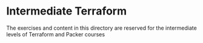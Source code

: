 # Intermediate Terraform

The exercises and content in this directory are reserved for the intermediate levels of Terraform and Packer courses
